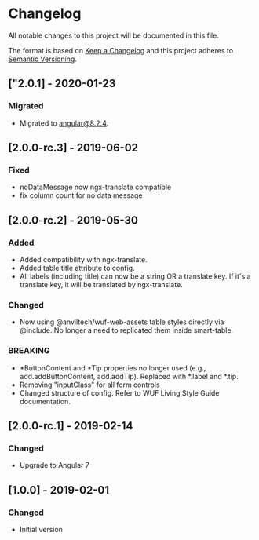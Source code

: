# Changelog

All notable changes to this project will be documented in this file.

The format is based on [Keep a Changelog](http://keepachangelog.com/en/1.0.0/)
and this project adheres to [Semantic Versioning](http://semver.org/spec/v2.0.0.html).

## ["2.0.1] - 2020-01-23
### Migrated
- Migrated to angular@8.2.4.

## [2.0.0-rc.3] - 2019-06-02
### Fixed
- noDataMessage now ngx-translate compatible
- fix column count for no data message

## [2.0.0-rc.2] - 2019-05-30
### Added
- Added compatibility with ngx-translate.
- Added table title attribute to config.
- All labels (including title) can now be a string OR a translate key.  If it's a translate key, it will be translated by ngx-translate.
### Changed
- Now using @anviltech/wuf-web-assets table styles directly via @include.  No longer a need to replicated them inside smart-table.
### BREAKING
- *ButtonContent and *Tip properties no longer used (e.g., add.addButtonContent, add.addTip).  Replaced with *.label and *.tip.
- Removing "inputClass" for all form controls
- Changed structure of config.  Refer to WUF Living Style Guide documentation.

## [2.0.0-rc.1] - 2019-02-14
### Changed
- Upgrade to Angular 7

## [1.0.0] - 2019-02-01
### Changed
- Initial version
